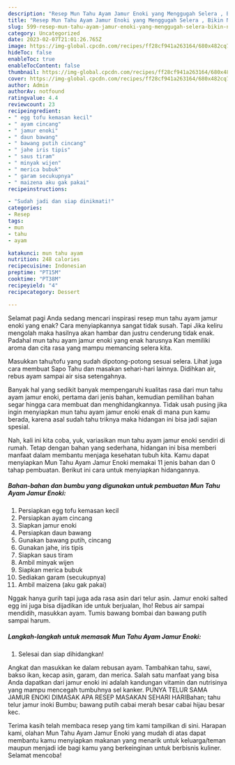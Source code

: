 ```yaml
---
description: "Resep Mun Tahu Ayam Jamur Enoki yang Menggugah Selera , Bikin Ngiler"
title: "Resep Mun Tahu Ayam Jamur Enoki yang Menggugah Selera , Bikin Ngiler"
slug: 599-resep-mun-tahu-ayam-jamur-enoki-yang-menggugah-selera-bikin-ngiler
category: Uncategorized
date: 2023-02-07T21:01:26.765Z
image: https://img-global.cpcdn.com/recipes/ff28cf941a263164/680x482cq70/mun-tahu-ayam-jamur-enoki-foto-resep-utama.jpg
hideToc: false
enableToc: true
enableTocContent: false
thumbnail: https://img-global.cpcdn.com/recipes/ff28cf941a263164/680x482cq70/mun-tahu-ayam-jamur-enoki-foto-resep-utama.jpg
cover: https://img-global.cpcdn.com/recipes/ff28cf941a263164/680x482cq70/mun-tahu-ayam-jamur-enoki-foto-resep-utama.jpg
author: Admin
authorAv: notfound
ratingvalue: 4.4
reviewcount: 23
recipeingredient:
- " egg tofu kemasan kecil"
- " ayam cincang"
- " jamur enoki"
- " daun bawang"
- " bawang putih cincang"
- " jahe iris tipis"
- " saus tiram"
- " minyak wijen"
- " merica bubuk"
- " garam secukupnya"
- " maizena aku gak pakai"
recipeinstructions:

- "Sudah jadi dan siap dinikmati!"
categories:
- Resep
tags:
- mun
- tahu
- ayam

katakunci: mun tahu ayam 
nutrition: 248 calories
recipecuisine: Indonesian
preptime: "PT15M"
cooktime: "PT38M"
recipeyield: "4"
recipecategory: Dessert

---
```



Selamat pagi Anda sedang mencari inspirasi resep mun tahu ayam jamur enoki yang enak? Cara menyiapkannya sangat tidak susah. Tapi Jika keliru mengolah maka hasilnya akan hambar dan justru cenderung tidak enak. Padahal mun tahu ayam jamur enoki yang enak harusnya Kan memiliki aroma dan cita rasa yang mampu memancing selera kita.


Masukkan tahu/tofu yang sudah dipotong-potong sesuai selera. Lihat juga cara membuat Sapo Tahu dan masakan sehari-hari lainnya. Didihkan air, rebus ayam sampai air sisa setengahnya.

Banyak hal yang sedikit banyak mempengaruhi kualitas rasa dari mun tahu ayam jamur enoki, pertama dari jenis bahan, kemudian pemilihan bahan segar hingga cara membuat dan menghidangkannya. Tidak usah pusing jika ingin menyiapkan mun tahu ayam jamur enoki enak di mana pun kamu berada, karena asal sudah tahu triknya maka hidangan ini bisa jadi sajian spesial.


Nah, kali ini kita coba, yuk, variasikan mun tahu ayam jamur enoki sendiri di rumah. Tetap dengan bahan yang sederhana, hidangan ini bisa memberi manfaat dalam membantu menjaga kesehatan tubuh kita. Kamu dapat menyiapkan Mun Tahu Ayam Jamur Enoki memakai 11 jenis bahan dan 0 tahap pembuatan. Berikut ini cara untuk menyiapkan hidangannya.

<!--inarticleads1-->

##### Bahan-bahan dan bumbu yang digunakan untuk pembuatan Mun Tahu Ayam Jamur Enoki:

1. Persiapkan  egg tofu kemasan kecil
1. Persiapkan  ayam cincang
1. Siapkan  jamur enoki
1. Persiapkan  daun bawang
1. Gunakan  bawang putih, cincang
1. Gunakan  jahe, iris tipis
1. Siapkan  saus tiram
1. Ambil  minyak wijen
1. Siapkan  merica bubuk
1. Sediakan  garam (secukupnya)
1. Ambil  maizena (aku gak pakai)


Nggak hanya gurih tapi juga ada rasa asin dari telur asin. Jamur enoki salted egg ini juga bisa dijadikan ide untuk berjualan, lho! Rebus air sampai mendidih, masukkan ayam. Tumis bawang bombai dan bawang putih sampai harum. 

<!--inarticleads2-->

##### Langkah-langkah untuk memasak Mun Tahu Ayam Jamur Enoki:


1. Selesai dan siap dihidangkan!

Angkat dan masukkan ke dalam rebusan ayam. Tambahkan tahu, sawi, bakso ikan, kecap asin, garam, dan merica. Salah satu manfaat yang bisa Anda dapatkan dari jamur enoki ini adalah kandungan vitamin dan nutrisinya yang mampu mencegah tumbuhnya sel kanker. PUNYA TELUR SAMA JAMUR ENOKI DIMASAK APA RESEP MASAKAN SEHARI HARIBahan; tahu telur jamur inoki Bumbu; bawang putih cabai merah besar cabai hijau besar kec. 

Terima kasih telah membaca resep yang tim kami tampilkan di sini. Harapan kami, olahan Mun Tahu Ayam Jamur Enoki yang mudah di atas dapat membantu kamu menyiapkan makanan yang menarik untuk keluarga/teman maupun menjadi ide bagi kamu yang berkeinginan untuk berbisnis kuliner. Selamat mencoba!
